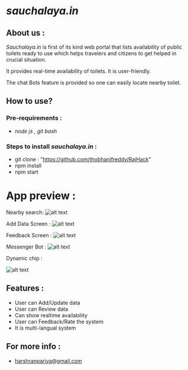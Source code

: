 # *sauchalaya.in*
## About us :
*Sauchalaya.in*  is first of its kind web portal that lists availability of public toilets ready to use which helps travelers and citizens to get helped in crucial situation.

It provides real-time availability of toilets. It is user-friendly. 

The chat Bots feature is provided so one can easily locate nearby toilet.
## How to use?
### Pre-requirements :
* *node js , git bash*
### Steps to install *sauchalaya.in* : 
* git clone : "https://github.com/thobhanifreddy/RajHack"
* npm install
* npm start
# App preview :
Nearby search:
![alt text](https://github.com/thobhanifreddy/RajHack/blob/master/sc/Screen%20Shot%202018-03-25%20at%202.01.45%20AM.png "Logo Title Text 1")

Add Data Screen :
![alt text](https://github.com/thobhanifreddy/RajHack/blob/master/sc/Screen%20Shot%202018-03-14%20at%209.22.20%20AM.png "hello")

Feedback Screen :
![alt text](https://github.com/thobhanifreddy/RajHack/blob/master/sc/Screen%20Shot%202018-03-14%20at%209.04.05%20AM.png "hii")

Messenger Bot :
![alt text](https://github.com/thobhanifreddy/RajHack/blob/master/sc/Screen%20Shot%202018-03-14%20at%209.03.46%20AM.png "haha")

Dynamic chip :

![alt text](https://github.com/thobhanifreddy/RajHack/blob/c01bc06fc4c5efbdd55d88d56bb6d24660d96812/sc/Screen%20Shot%202018-03-14%20at%2012.51.30%20PM.png "pinch")
## Features : 
* User can Add/Update data
* User can Review data
* Can show realtime availability
* User can Feedback/Rate the system
* It is multi-langual system
## For more info :
* harshranpariya@gmail.com
